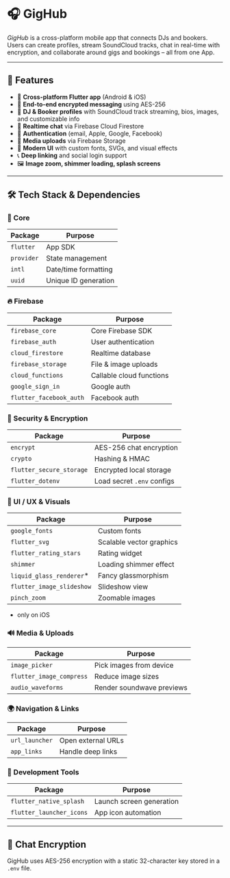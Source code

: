 # 🎧 GigHub

_GigHub_ is a cross-platform mobile app that connects DJs and bookers. Users can create profiles, stream SoundCloud tracks, chat in real-time with encryption, and collaborate around gigs and bookings – all from one App.

---

## 🚀 Features

- 📱 **Cross-platform Flutter app** (Android & iOS)
- 🔐 **End-to-end encrypted messaging** using AES-256
- 👤 **DJ & Booker profiles** with SoundCloud track streaming, bios, images, and customizable info
- 📨 **Realtime chat** via Firebase Cloud Firestore
- 🧾 **Authentication** (email, Apple, Google, Facebook)
- 📂 **Media uploads** via Firebase Storage
- 🎨 **Modern UI** with custom fonts, SVGs, and visual effects
- 📞 **Deep linking** and social login support
- 🖼️ **Image zoom, shimmer loading, splash screens**

---

## 🛠️ Tech Stack & Dependencies

### 📱 Core

| Package              | Purpose                       |
|----------------------|-------------------------------|
| `flutter`            | App SDK                       |
| `provider`           | State management              |
| `intl`               | Date/time formatting          |
| `uuid`               | Unique ID generation          |

### 🔥 Firebase

| Package                  | Purpose                                |
|--------------------------|----------------------------------------|
| `firebase_core`          | Core Firebase SDK                      |
| `firebase_auth`          | User authentication                   |
| `cloud_firestore`        | Realtime database                      |
| `firebase_storage`       | File & image uploads                   |
| `cloud_functions`        | Callable cloud functions               |
| `google_sign_in`         | Google auth                            |
| `flutter_facebook_auth`  | Facebook auth                          |

### 🔐 Security & Encryption

| Package                | Purpose                     |
|------------------------|-----------------------------|
| `encrypt`              | AES-256 chat encryption     |
| `crypto`               | Hashing & HMAC              |
| `flutter_secure_storage` | Encrypted local storage    |
| `flutter_dotenv`       | Load secret `.env` configs  |

### 🎨 UI / UX & Visuals

| Package                   | Purpose                          |
|---------------------------|----------------------------------|
| `google_fonts`            | Custom fonts                     |
| `flutter_svg`             | Scalable vector graphics         |
| `flutter_rating_stars`    | Rating widget                    |
| `shimmer`                 | Loading shimmer effect           |
| `liquid_glass_renderer`*   | Fancy glassmorphism              |
| `flutter_image_slideshow` | Slideshow view                   |
| `pinch_zoom`              | Zoomable images                  |
* only on iOS

### 🔊 Media & Uploads

| Package               | Purpose                      |
|-----------------------|------------------------------|
| `image_picker`        | Pick images from device      |
| `flutter_image_compress` | Reduce image sizes         |
| `audio_waveforms`     | Render soundwave previews    |


### 🌍 Navigation & Links

| Package         | Purpose                        |
|-----------------|--------------------------------|
| `url_launcher`  | Open external URLs             |
| `app_links`     | Handle deep links              |

### 🧪 Development Tools

| Package           | Purpose                     |
|-------------------|-----------------------------|
| `flutter_native_splash` | Launch screen generation |
| `flutter_launcher_icons` | App icon automation   |

---

## 🔐 Chat Encryption

GigHub uses AES-256 encryption with a static 32-character key stored in a `.env` file.

